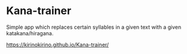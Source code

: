 # Kana-trainer
Simple app which replaces certain syllables in a given text with a given katakana/hiragana. 

https://kirinokirino.github.io/Kana-trainer/

